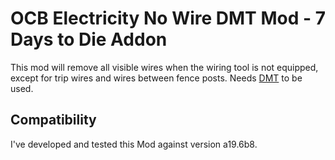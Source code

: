 # OCB Electricity No Wire DMT Mod - 7 Days to Die Addon

This mod will remove all visible wires when the wiring tool is not equipped,
except for trip wires and wires between fence posts. Needs [DMT][1] to be used.

## Compatibility

I've developed and tested this Mod against version a19.6b8.

[1]: https://github.com/HAL-NINE-THOUSAND/DMT